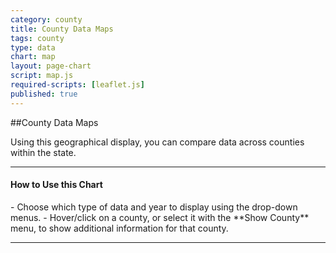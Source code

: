 ```yaml
---
category: county
title: County Data Maps
tags: county
type: data
chart: map
layout: page-chart
script: map.js
required-scripts: [leaflet.js]
published: true
---
```


##County Data Maps

Using this geographical display, you can compare data across counties within the state.

<hr>
<h4 class="howto-header">How to Use this Chart</h4>
- Choose which type of data and year to display using the drop-down menus.
- Hover/click on a county, or select it with the **Show County** menu, to show additional information for that county.
<hr>
